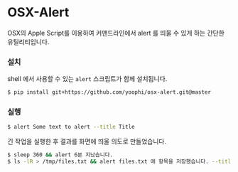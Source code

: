 OSX-Alert
==========

OSX의 Apple Script를 이용하여 커맨드라인에서 alert 를 띄울 수 있게 하는 간단한 유틸리티입니다.

### 설치 

shell 에서 사용할 수 있는 `alert` 스크립트가 함께 설치됩니다.


```bash
$ pip install git+https://github.com/yoophi/osx-alert.git@master
```

### 실행

```bash
$ alert Some text to alert --title Title
```

긴 작업을 실행한 후 결과를 화면에 띄울 의도로 만들었습니다.

```bash
$ sleep 360 && alert 6분 지났습니다.
$ ls -lR > /tmp/files.txt && alert files.txt 에 항목을 저장했습니다. --title 'OK'